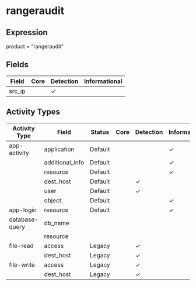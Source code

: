rangeraudit
===========

Expression
----------

product = "rangeraudit"

Fields
------

| Field  | Core | Detection | Informational |
| ------ | ---- | --------- | ------------- |
| src_ip |      | &#10003;  |               |

Activity Types
--------------

| Activity Type  | Field           | Status  | Core | Detection | Informational |
| -------------- | --------------- | ------- | ---- | --------- | ------------- |
| app-activity   | application     | Default |      |           | &#10003;      |
|                | additional_info | Default |      |           | &#10003;      |
|                | resource        | Default |      |           | &#10003;      |
|                | dest_host       | Default |      | &#10003;  |               |
|                | user            | Default |      | &#10003;  |               |
|                | object          | Default |      |           | &#10003;      |
| app-login      | resource        | Default |      |           | &#10003;      |
| database-query | db_name         |         |      |           |               |
|                | resource        |         |      |           |               |
| file-read      | access          | Legacy  |      | &#10003;  |               |
|                | dest_host       | Legacy  |      | &#10003;  |               |
| file-write     | access          | Legacy  |      | &#10003;  |               |
|                | dest_host       | Legacy  |      | &#10003;  |               |

